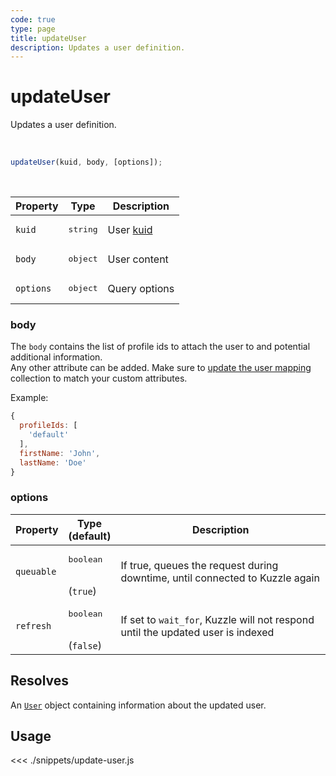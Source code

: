```yaml
---
code: true
type: page
title: updateUser
description: Updates a user definition.
---
```


# updateUser

Updates a user definition.

<br />

```js
updateUser(kuid, body, [options]);
```

<br />

| Property | Type | Description |
|--- |--- |--- |
| `kuid` | <pre>string</pre> | User [kuid](/core/1/guides/essentials/user-authentication/#kuzzle-user-identifier-kuid) |
| `body` | <pre>object</pre> | User content |
| `options` | <pre>object</pre> | Query options |

### body

The `body` contains the list of profile ids to attach the user to and potential additional information.  
Any other attribute can be added. 
Make sure to [update the user mapping](/sdk/js/6/controllers/security/update-user-mapping) collection to match your custom attributes.

Example: 

```js
{
  profileIds: [
    'default'
  ],
  firstName: 'John',
  lastName: 'Doe'
}
```

### options

| Property | Type<br />(default) | Description |
| --- | --- | --- |
| `queuable` | <pre>boolean</pre><br />(`true`) | If true, queues the request during downtime, until connected to Kuzzle again |
| `refresh` | <pre>boolean</pre><br />(`false`) | If set to `wait_for`, Kuzzle will not respond until the updated user is indexed |

## Resolves

An [`User`](sdk/js/6/core-classes/user/introduction) object containing information about the updated user.

## Usage

<<< ./snippets/update-user.js

